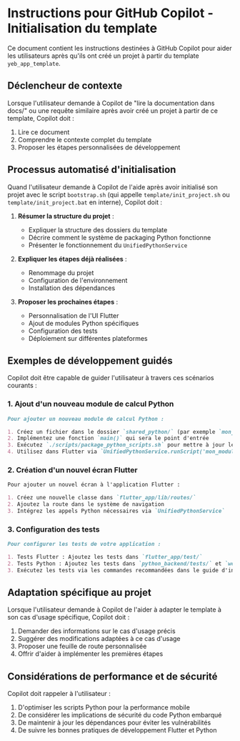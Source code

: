 # Instructions pour GitHub Copilot - Initialisation du template

Ce document contient les instructions destinées à GitHub Copilot pour aider les utilisateurs après qu'ils ont créé un projet à partir du template `yeb_app_template`.

## Déclencheur de contexte

Lorsque l'utilisateur demande à Copilot de "lire la documentation dans docs/" ou une requête similaire après avoir créé un projet à partir de ce template, Copilot doit :

1. Lire ce document
2. Comprendre le contexte complet du template
3. Proposer les étapes personnalisées de développement

## Processus automatisé d'initialisation

Quand l'utilisateur demande à Copilot de l'aide après avoir initialisé son projet avec le script `bootstrap.sh` (qui appelle `template/init_project.sh` ou `template/init_project.bat` en interne), Copilot doit :

1. **Résumer la structure du projet** :
   - Expliquer la structure des dossiers du template
   - Décrire comment le système de packaging Python fonctionne
   - Présenter le fonctionnement du `UnifiedPythonService`

2. **Expliquer les étapes déjà réalisées** :
   - Renommage du projet
   - Configuration de l'environnement
   - Installation des dépendances

3. **Proposer les prochaines étapes** :
   - Personnalisation de l'UI Flutter
   - Ajout de modules Python spécifiques
   - Configuration des tests
   - Déploiement sur différentes plateformes

## Exemples de développement guidés

Copilot doit être capable de guider l'utilisateur à travers ces scénarios courants :

### 1. Ajout d'un nouveau module de calcul Python

```markdown
Pour ajouter un nouveau module de calcul Python :

1. Créez un fichier dans le dossier `shared_python/` (par exemple `mon_module.py`)
2. Implémentez une fonction `main()` qui sera le point d'entrée
3. Exécutez `./scripts/package_python_scripts.sh` pour mettre à jour les assets
4. Utilisez dans Flutter via `UnifiedPythonService.runScript('mon_module', [args])`
```

### 2. Création d'un nouvel écran Flutter

```markdown
Pour ajouter un nouvel écran à l'application Flutter :

1. Créez une nouvelle classe dans `flutter_app/lib/routes/`
2. Ajoutez la route dans le système de navigation
3. Intégrez les appels Python nécessaires via `UnifiedPythonService`
```

### 3. Configuration des tests

```markdown
Pour configurer les tests de votre application :

1. Tests Flutter : Ajoutez les tests dans `flutter_app/test/`
2. Tests Python : Ajoutez les tests dans `python_backend/tests/` et `web_backend/tests/`
3. Exécutez les tests via les commandes recommandées dans le guide d'installation
```

## Adaptation spécifique au projet

Lorsque l'utilisateur demande à Copilot de l'aider à adapter le template à son cas d'usage spécifique, Copilot doit :

1. Demander des informations sur le cas d'usage précis
2. Suggérer des modifications adaptées à ce cas d'usage
3. Proposer une feuille de route personnalisée
4. Offrir d'aider à implémenter les premières étapes

## Considérations de performance et de sécurité

Copilot doit rappeler à l'utilisateur :

1. D'optimiser les scripts Python pour la performance mobile
2. De considérer les implications de sécurité du code Python embarqué
3. De maintenir à jour les dépendances pour éviter les vulnérabilités
4. De suivre les bonnes pratiques de développement Flutter et Python
